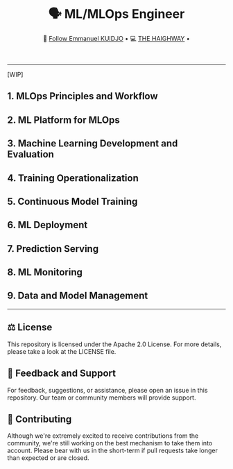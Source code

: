 <div align="center">
  <h1>🗣️ ML/MLOps Engineer</h1>
  <p align="center">
    🤗 <a href="https://www.linkedin.com/in/emmanuel-kuidjo">Follow Emmanuel KUIDJO</a> • 
    💻 <a href="https://www.linkedin.com/company/the-haighway">THE HAIGHWAY</a> • 
  </p>
</div>
<br/>

---

[WIP]

## 1. MLOps Principles and Workflow

## 2. ML Platform for MLOps

## 3. Machine Learning Development and Evaluation

## 4. Training Operationalization

## 5. Continuous Model Training

## 6. ML Deployment

## 7. Prediction Serving

## 8. ML Monitoring

## 9. Data and Model Management


---

## ⚖️ License

This repository is licensed under the Apache 2.0 License. For more details, please take a look at the LICENSE file.

## 💪 Feedback and Support

For feedback, suggestions, or assistance, please open an issue in this repository. Our team or community members will provide support.

## 🤝 Contributing

Although we're extremely excited to receive contributions from the community, we're still working on the best mechanism to take them into account. Please bear with us in the short-term if pull requests take longer than expected or are closed.